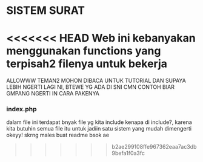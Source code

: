 # SISTEM SURAT

<<<<<<< HEAD
Web ini kebanyakan menggunakan functions yang terpisah2 filenya untuk bekerja
=======
ALLOWWW TEMAN2 MOHON DIBACA UNTUK TUTORIAL DAN SUPAYA LEBIH NGERTI LAGI NI, BTEWE YG ADA DI SNI CMN CONTOH BIAR GMPANG NGERTI IN CARA PAKENYA

### index.php

dalam file ini terdapat bnyak file yg kita include kenapa di include?, karena kita butuhin semua file itu untuk jadiin satu sistem yang mudah dimengerti okeyy! skrng males buat readme bsok ae
>>>>>>> b2ae299108ffe967362eaa7ac3db9befa1f0a3fc
